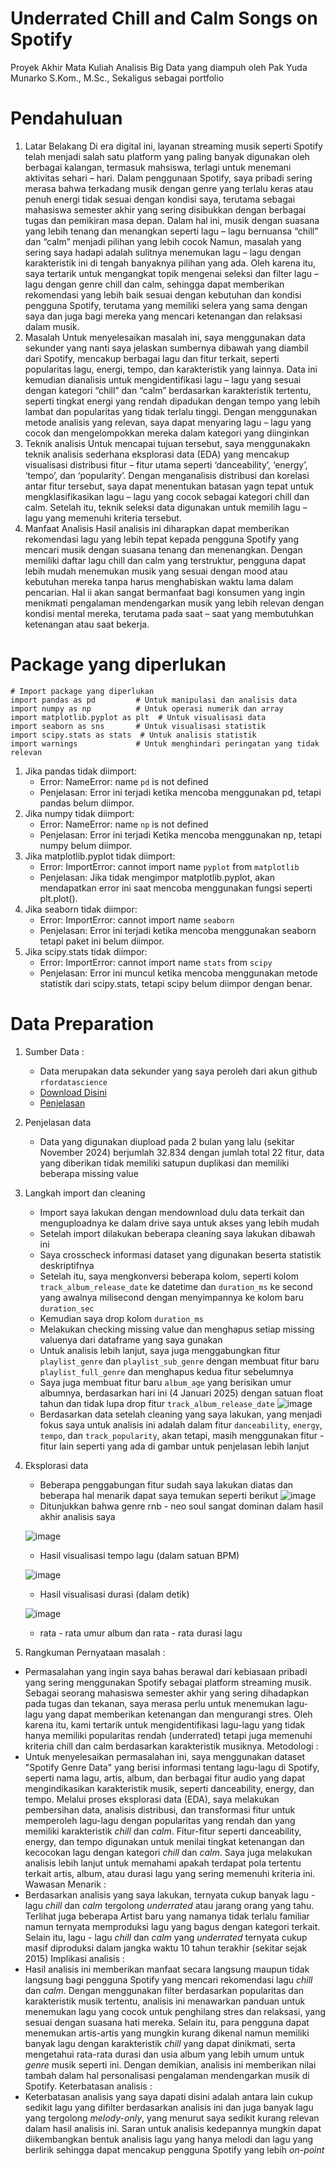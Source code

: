 # Underrated Chill and Calm Songs on Spotify
Proyek Akhir Mata Kuliah Analisis Big Data yang diampuh oleh Pak Yuda Munarko S.Kom., M.Sc., Sekaligus sebagai portfolio 

# Pendahuluan 
1.	Latar Belakang
Di era digital ini, layanan streaming musik seperti Spotify telah menjadi salah satu platform yang paling banyak digunakan oleh berbagai kalangan, termasuk mahsiswa, terlagi untuk menemani aktivitas sehari – hari. Dalam penggunaan Spotify, saya pribadi sering merasa bahwa terkadang musik dengan genre yang terlalu keras atau penuh energi tidak sesuai dengan kondisi saya, terutama sebagai mahasiswa semester akhir yang sering disibukkan dengan berbagai tugas dan pemikiran masa depan. Dalam hal ini, musik dengan suasana yang lebih tenang dan menangkan seperti lagu – lagu bernuansa “chill” dan “calm” menjadi pilihan yang lebih cocok
Namun, masalah yang sering saya hadapi adalah sulitnya menemukan lagu – lagu dengan karakteristik ini di tengah banyaknya pilihan yang ada. Oleh karena itu, saya tertarik untuk mengangkat topik mengenai seleksi dan filter lagu – lagu dengan genre chill dan calm, sehingga dapat memberikan rekomendasi yang lebih baik sesuai dengan kebutuhan dan kondisi pengguna Spotify, terutama yang memiliki selera yang sama dengan saya dan juga bagi mereka yang mencari ketenangan dan relaksasi dalam musik.
2.	Masalah
Untuk menyelesaikan masalah ini, saya menggunakan data sekunder yang nanti saya jelaskan sumbernya dibawah yang diambil dari Spotify, mencakup berbagai lagu dan fitur terkait, seperti popularitas lagu, energi, tempo, dan karakteristik yang lainnya. Data ini kemudian dianalisis untuk mengidentifikasi lagu – lagu yang sesuai dengan kategori “chill” dan “calm” berdasarkan karakteristik tertentu, seperti tingkat energi yang rendah dipadukan dengan tempo yang lebih lambat dan popularitas yang tidak terlalu tinggi. Dengan menggunakan metode analisis yang relevan, saya dapat menyaring lagu – lagu yang cocok dan mengelompokkan mereka dalam kategori yang diinginkan
3.	Teknik analisis
Untuk mencapai tujuan tersebut, saya menggunakakn teknik analisis sederhana eksplorasi data (EDA) yang mencakup visualisasi distribusi fitur – fitur utama seperti ‘danceability’, ‘energy’, ‘tempo’, dan ‘popularity’. Dengan menganalisis distribusi dan korelasi antar fitur tersebut, saya dapat menentukan batasan yagn tepat untuk mengklasifikasikan lagu – lagu yang cocok sebagai kategori chill dan calm. Setelah itu, teknik seleksi data digunakan untuk memilih lagu – lagu yang memenuhi kriteria tersebut.
4.	Manfaat Analisis 
Hasil analisis ini diharapkan dapat memberikan rekomendasi lagu yang lebih tepat kepada  pengguna Spotify yang mencari musik dengan suasana tenang dan menenangkan. Dengan memiliki daftar lagu chill dan calm yang terstruktur, pengguna dapat lebih mudah menemukan musik yang sesuai dengan mood atau kebutuhan mereka tanpa harus menghabiskan waktu lama dalam pencarian. Hal ii akan sangat bermanfaat bagi konsumen yang ingin menikmati pengalaman mendengarkan musik yang lebih relevan dengan kondisi mental mereka, terutama pada saat – saat yang membutuhkan ketenangan atau saat bekerja.

# Package yang diperlukan
```
# Import package yang diperlukan
import pandas as pd         # Untuk manipulasi dan analisis data
import numpy as np          # Untuk operasi numerik dan array
import matplotlib.pyplot as plt  # Untuk visualisasi data
import seaborn as sns       # Untuk visualisasi statistik
import scipy.stats as stats  # Untuk analisis statistik
import warnings             # Untuk menghindari peringatan yang tidak relevan
```
1. Jika pandas tidak diimport:
   - Error: NameError: name `pd` is not defined
   - Penjelasan: Error ini terjadi ketika mencoba menggunakan pd, tetapi pandas belum diimpor. 
2. Jika numpy tidak diimport:
   - Error: NameError: name `np` is not defined
   - Penjelasan: Error ini terjadi Ketika mencoba menggunakan np, tetapi numpy belum diimpor.
3. Jika matplotlib.pyplot tidak diimport:
   - Error: ImportError: cannot import name `pyplot` from `matplotlib`
   - Penjelasan: Jika tidak mengimpor matplotlib.pyplot, akan mendapatkan error ini saat mencoba menggunakan fungsi seperti plt.plot().
4. Jika seaborn tidak diimpor:
   - Error: ImportError: cannot import name `seaborn`
   - Penjelasan: Error ini terjadi ketika mencoba menggunakan seaborn tetapi paket ini belum diimpor.
5. Jika scipy.stats tidak diimpor:
   - Error: ImportError: cannot import name `stats` from `scipy`
   - Penjelasan: Error ini muncul ketika mencoba menggunakan metode statistik dari scipy.stats, tetapi scipy belum diimpor dengan benar.

# Data Preparation
1. Sumber Data :
   - Data merupakan data sekunder yang saya peroleh dari akun github `rfordatascience`
   - [Download Disini](https://www.dropbox.com/sh/qj0ueimxot3ltbf/AACzMOHv7sZCJsj3ErjtOG7ya?dl=1)
   - [Penjelasan](https://github.com/rfordatascience/tidytuesday/blob/master/data/2020/2020-01-21/readme.md)
2. Penjelasan data
   - Data yang digunakan diupload pada 2 bulan yang lalu (sekitar November 2024) berjumlah 32.834 dengan jumlah total 22 fitur, data yang diberikan tidak memiliki satupun duplikasi dan memiliki beberapa missing value
3. Langkah import dan cleaning
   - Import saya lakukan dengan mendownload dulu data terkait dan menguploadnya ke dalam drive saya untuk akses yang lebih mudah
   - Setelah import dilakukan beberapa cleaning saya lakukan dibawah ini
   - Saya crosscheck informasi dataset yang digunakan beserta statistik deskriptifnya
   - Setelah itu, saya mengkonversi beberapa kolom, seperti kolom `track_album_release_date` ke datetime dan `duration_ms` ke second yang awalnya milisecond dengan menyimpannya ke kolom baru `duration_sec`
   - Kemudian saya drop kolom `duration_ms`
   - Melakukan checking missing value dan menghapus setiap missing valuenya dari dataframe yang saya gunakan
   - Untuk analisis lebih lanjut, saya juga menggabungkan fitur `playlist_genre` dan `playlist_sub_genre` dengan membuat fitur baru `playlist_full_genre` dan menghapus kedua fitur sebelumnya
   - Saya juga membuat fitur baru `album_age` yang berisikan umur albumnya, berdasarkan hari ini (4 Januari 2025) dengan satuan float tahun dan tidak lupa drop fitur `track_album_release_date` 
   ![image](https://github.com/user-attachments/assets/31808022-01eb-4e05-95b3-11a3c5e16e99)
   - Berdasarkan data setelah cleaning yang saya lakukan, yang menjadi fokus saya untuk analisis ini adalah dalam fitur `danceability`, `energy`, `tempo`, dan `track_popularity`, akan tetapi, masih menggunakan fitur - fitur lain seperti yang ada di gambar untuk penjelasan lebih lanjut
4. Eksplorasi data
   - Beberapa penggabungan fitur sudah saya lakukan diatas dan beberapa hal menarik dapat saya temukan seperti berikut
   ![image](https://github.com/user-attachments/assets/94b109e4-b546-4478-aef8-43fba3a072cf)
   - Ditunjukkan bahwa genre rnb - neo soul sangat dominan dalam hasil akhir analisis saya
  
    ![image](https://github.com/user-attachments/assets/6516d129-e684-43e1-ac60-7c5820d325a6)
   - Hasil visualisasi tempo lagu (dalam satuan BPM)

    ![image](https://github.com/user-attachments/assets/1107da59-276d-407e-9b62-45ba7bb1b968)
   - Hasil visualisasi durasi (dalam detik)

   ![image](https://github.com/user-attachments/assets/a966ad06-b070-43df-816c-0f75fcbf0c89)
   - rata - rata umur album dan rata - rata durasi lagu

5. Rangkuman
Pernyataan masalah :
- Permasalahan yang ingin saya bahas berawal dari kebiasaan pribadi yang sering menggunakan Spotify sebagai platform streaming musik. Sebagai seorang mahasiswa semester akhir yang sering dihadapkan pada tugas dan tekanan, saya merasa perlu untuk menemukan lagu-lagu yang dapat memberikan ketenangan dan mengurangi stres. Oleh karena itu, kami tertarik untuk mengidentifikasi lagu-lagu yang tidak hanya memiliki popularitas rendah (underrated) tetapi juga memenuhi kriteria chill dan calm berdasarkan karakteristik musiknya.
Metodologi :
- Untuk menyelesaikan permasalahan ini, saya menggunakan dataset "Spotify Genre Data" yang berisi informasi tentang lagu-lagu di Spotify, seperti nama lagu, artis, album, dan berbagai fitur audio yang dapat mengindikasikan karakteristik musik, seperti danceability, energy, dan tempo. Melalui proses eksplorasi data (EDA), saya melakukan pembersihan data, analisis distribusi, dan transformasi fitur untuk memperoleh lagu-lagu dengan popularitas yang rendah dan yang memiliki karakteristik _chill_ dan _calm_. Fitur-fitur seperti danceability, energy, dan tempo digunakan untuk menilai tingkat ketenangan dan kecocokan lagu dengan kategori _chill_ dan _calm_. Saya juga melakukan analisis lebih lanjut untuk memahami apakah terdapat pola tertentu terkait artis, album, atau durasi lagu yang sering memenuhi kriteria ini.
Wawasan Menarik :
- Berdasarkan analisis yang saya lakukan, ternyata cukup banyak lagu - lagu _chill_ dan _calm_ tergolong _underrated_ atau jarang orang yang tahu. Terlihat juga beberapa Artist baru yang namanya tidak terlalu familiar namun ternyata memproduksi lagu yang bagus  dengan kategori terkait. Selain itu, lagu - lagu _chill_ dan _calm_ yang _underrated_ ternyata cukup masif diproduksi dalam jangka waktu 10 tahun terakhir (sekitar sejak 2015)
Implikasi analisis :
- Hasil analisis ini memberikan manfaat secara langsung maupun tidak langsung bagi pengguna Spotify yang mencari rekomendasi lagu _chill_ dan _calm_. Dengan menggunakan filter berdasarkan popularitas dan karakteristik musik tertentu, analisis ini menawarkan panduan untuk menemukan lagu yang cocok untuk penghilang stres dan relaksasi, yang sesuai dengan suasana hati mereka. Selain itu, para pengguna dapat menemukan artis-artis yang mungkin kurang dikenal namun memiliki banyak lagu dengan karakteristik _chill_ yang dapat dinikmati, serta mengetahui rata-rata durasi dan usia album yang lebih umum untuk _genre_ musik seperti ini. Dengan demikian, analisis ini memberikan nilai tambah dalam hal personalisasi pengalaman mendengarkan musik di Spotify.
Keterbatasan analisis :
- Keterbatasan analisis yang saya dapati disini adalah antara lain cukup sedikit lagu yang difilter berdasarkan analisis ini dan juga banyak lagu yang tergolong _melody-only_, yang menurut saya sedikit kurang relevan dalam hasil analisis ini. Saran untuk analisis kedepannya mungkin dapat diikembangkan bentuk analisis lagu yang hanya melodi dan lagu yang berlirik sehingga dapat mencakup pengguna Spotify yang lebih _on-point_




